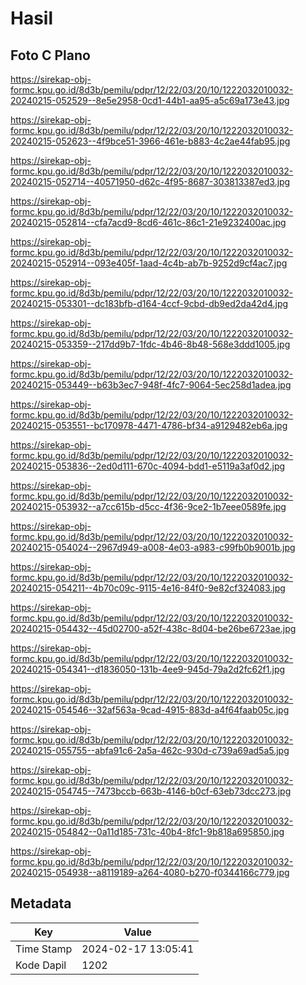 # Hasil

## Foto C Plano

https://sirekap-obj-formc.kpu.go.id/8d3b/pemilu/pdpr/12/22/03/20/10/1222032010032-20240215-052529--8e5e2958-0cd1-44b1-aa95-a5c69a173e43.jpg

https://sirekap-obj-formc.kpu.go.id/8d3b/pemilu/pdpr/12/22/03/20/10/1222032010032-20240215-052623--4f9bce51-3966-461e-b883-4c2ae44fab95.jpg

https://sirekap-obj-formc.kpu.go.id/8d3b/pemilu/pdpr/12/22/03/20/10/1222032010032-20240215-052714--40571950-d62c-4f95-8687-303813387ed3.jpg

https://sirekap-obj-formc.kpu.go.id/8d3b/pemilu/pdpr/12/22/03/20/10/1222032010032-20240215-052814--cfa7acd9-8cd6-461c-86c1-21e9232400ac.jpg

https://sirekap-obj-formc.kpu.go.id/8d3b/pemilu/pdpr/12/22/03/20/10/1222032010032-20240215-052914--093e405f-1aad-4c4b-ab7b-9252d9cf4ac7.jpg

https://sirekap-obj-formc.kpu.go.id/8d3b/pemilu/pdpr/12/22/03/20/10/1222032010032-20240215-053301--dc183bfb-d164-4ccf-9cbd-db9ed2da42d4.jpg

https://sirekap-obj-formc.kpu.go.id/8d3b/pemilu/pdpr/12/22/03/20/10/1222032010032-20240215-053359--217dd9b7-1fdc-4b46-8b48-568e3ddd1005.jpg

https://sirekap-obj-formc.kpu.go.id/8d3b/pemilu/pdpr/12/22/03/20/10/1222032010032-20240215-053449--b63b3ec7-948f-4fc7-9064-5ec258d1adea.jpg

https://sirekap-obj-formc.kpu.go.id/8d3b/pemilu/pdpr/12/22/03/20/10/1222032010032-20240215-053551--bc170978-4471-4786-bf34-a9129482eb6a.jpg

https://sirekap-obj-formc.kpu.go.id/8d3b/pemilu/pdpr/12/22/03/20/10/1222032010032-20240215-053836--2ed0d111-670c-4094-bdd1-e5119a3af0d2.jpg

https://sirekap-obj-formc.kpu.go.id/8d3b/pemilu/pdpr/12/22/03/20/10/1222032010032-20240215-053932--a7cc615b-d5cc-4f36-9ce2-1b7eee0589fe.jpg

https://sirekap-obj-formc.kpu.go.id/8d3b/pemilu/pdpr/12/22/03/20/10/1222032010032-20240215-054024--2967d949-a008-4e03-a983-c99fb0b9001b.jpg

https://sirekap-obj-formc.kpu.go.id/8d3b/pemilu/pdpr/12/22/03/20/10/1222032010032-20240215-054211--4b70c09c-9115-4e16-84f0-9e82cf324083.jpg

https://sirekap-obj-formc.kpu.go.id/8d3b/pemilu/pdpr/12/22/03/20/10/1222032010032-20240215-054432--45d02700-a52f-438c-8d04-be26be6723ae.jpg

https://sirekap-obj-formc.kpu.go.id/8d3b/pemilu/pdpr/12/22/03/20/10/1222032010032-20240215-054341--d1836050-131b-4ee9-945d-79a2d2fc62f1.jpg

https://sirekap-obj-formc.kpu.go.id/8d3b/pemilu/pdpr/12/22/03/20/10/1222032010032-20240215-054546--32af563a-9cad-4915-883d-a4f64faab05c.jpg

https://sirekap-obj-formc.kpu.go.id/8d3b/pemilu/pdpr/12/22/03/20/10/1222032010032-20240215-055755--abfa91c6-2a5a-462c-930d-c739a69ad5a5.jpg

https://sirekap-obj-formc.kpu.go.id/8d3b/pemilu/pdpr/12/22/03/20/10/1222032010032-20240215-054745--7473bccb-663b-4146-b0cf-63eb73dcc273.jpg

https://sirekap-obj-formc.kpu.go.id/8d3b/pemilu/pdpr/12/22/03/20/10/1222032010032-20240215-054842--0a11d185-731c-40b4-8fc1-9b818a695850.jpg

https://sirekap-obj-formc.kpu.go.id/8d3b/pemilu/pdpr/12/22/03/20/10/1222032010032-20240215-054938--a8119189-a264-4080-b270-f0344166c779.jpg


## Metadata

| Key        | Value               |
| ---------- | ------------------- |
| Time Stamp | 2024-02-17 13:05:41 |
| Kode Dapil | 1202                |



